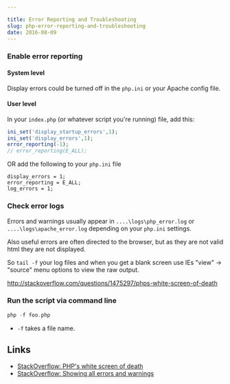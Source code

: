 ```yaml
---

title: Error Reporting and Troubleshooting
slug: php-error-reporting-and-troubleshooting
date: 2016-08-09
---
```


### Enable error reporting

#### System level
Display errors could be turned off in the `php.ini` or your Apache config file.

#### User level

In your `index.php` (or whatever script you're running) file, add this:

```php
ini_set('display_startup_errors',1);
ini_set('display_errors',1);
error_reporting(-1);
// error_reporting(E_ALL);
```

OR add the following to your `php.ini` file

```
display_errors = 1;
error_reporting = E_ALL;
log_errors = 1;
```

### Check error logs

Errors and warnings usually appear in `....\logs\php_error.log` or `....\logs\apache_error.log` depending on your `php.ini` settings.

Also useful errors are often directed to the browser, but as they are not valid html they are not displayed.

So `tail -f` your log files and when you get a blank screen use IEs "view" -> "source" menu options to view the raw output.

http://stackoverflow.com/questions/1475297/phps-white-screen-of-death

### Run the script via command line

```php
php -f foo.php
```

- `-f` takes a file name.


Links
---

- [StackOverflow: PHP's white screen of death](http://stackoverflow.com/questions/1475297/phps-white-screen-of-death)
- [StackOverflow: Showing all errors and warnings](https://stackoverflow.com/questions/5438060/showing-all-errors-and-warnings)
